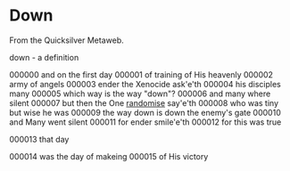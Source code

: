 
# Down

From the Quicksilver Metaweb.

 down - a definition 





 000000 and on the first day
 000001 of training of His heavenly 
 000002 army of angels
 000003 ender the Xenocide ask'e'th
 000004 his disciples many
 000005 which way is the way "down"?
 000006 and many where silent
 000007 but then the One [randomise](/randomise) say'e'th
 000008 who was tiny but wise he was
 000009 the way down is down the enemy's gate
 000010 and Many went silent
 000011 for ender smile'e'th
 000012 for this was true

 000013 that day

 000014 was the day of makeing
 000015 of His victory
